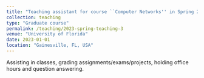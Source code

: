 ```yaml
---
title: "Teaching assistant for course ``Computer Networks'' in Spring 2023"
collection: teaching
type: "Graduate course"
permalink: /teaching/2023-spring-teaching-3
venue: "University of Florida"
date: 2023-01-01
location: "Gainesville, FL, USA"
---
```


Assisting in classes, grading assignments/exams/projects, holding office hours and question answering.
